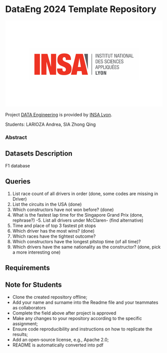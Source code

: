 # DataEng 2024 Template Repository

![Insalogo](./images/logo-insa_0.png)

Project [DATA Engineering](https://www.riccardotommasini.com/courses/dataeng-insa-ot/) is provided by [INSA Lyon](https://www.insa-lyon.fr/).

Students: LARIOZA Andrea, SIA Zhong Qing

### Abstract

## Datasets Description 
F1 database

## Queries 
1. List race count of all drivers in order (done, some codes are missing in Driver)
2. List the circuits in the USA (done)
3. Which constructors have not won before? (done)
4. What is the fastest lap time for the Singapore Grand Prix (done, rephrase?)
-5. List all drivers under McClaren- (find alternative)
6. Time and place of top 3 fastest pit stops
7. Which driver has the most wins? (done)
8. Which races have the tightest outcome?
9. Which constructors have the longest pitstop time (of all time)?
10. Which drivers have the same nationality as the constructor? (done, pick a more interesting one)

## Requirements

## Note for Students

* Clone the created repository offline;
* Add your name and surname into the Readme file and your teammates as collaborators
* Complete the field above after project is approved
* Make any changes to your repository according to the specific assignment;
* Ensure code reproducibility and instructions on how to replicate the results;
* Add an open-source license, e.g., Apache 2.0;
* README is automatically converted into pdf

